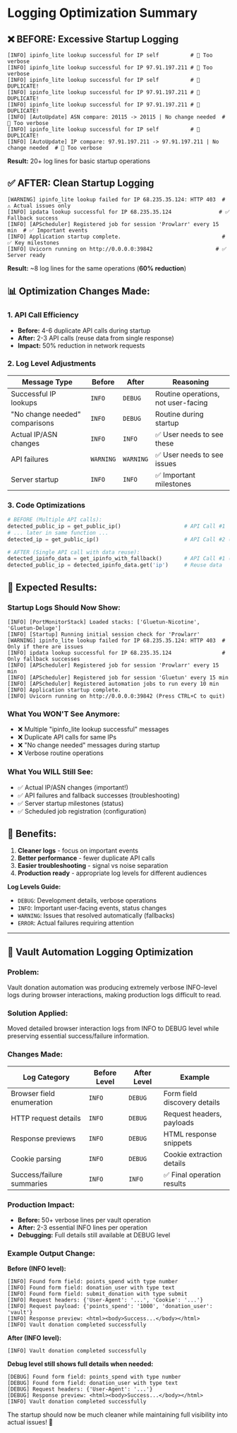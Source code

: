 # Logging Optimization Summary

## ❌ **BEFORE: Excessive Startup Logging**
```
[INFO] ipinfo_lite lookup successful for IP self          # 🚨 Too verbose
[INFO] ipinfo_lite lookup successful for IP 97.91.197.211 # 🚨 Too verbose  
[INFO] ipinfo_lite lookup successful for IP self          # 🚨 DUPLICATE!
[INFO] ipinfo_lite lookup successful for IP 97.91.197.211 # 🚨 DUPLICATE!
[INFO] ipinfo_lite lookup successful for IP 97.91.197.211 # 🚨 DUPLICATE!
[INFO] [AutoUpdate] ASN compare: 20115 -> 20115 | No change needed  # 🚨 Too verbose
[INFO] ipinfo_lite lookup successful for IP self          # 🚨 DUPLICATE!
[INFO] [AutoUpdate] IP compare: 97.91.197.211 -> 97.91.197.211 | No change needed  # 🚨 Too verbose
```
**Result:** 20+ log lines for basic startup operations

## ✅ **AFTER: Clean Startup Logging**
```
[WARNING] ipinfo_lite lookup failed for IP 68.235.35.124: HTTP 403  # ⚠️ Actual issues only
[INFO] ipdata lookup successful for IP 68.235.35.124               # ✅ Fallback success
[INFO] [APScheduler] Registered job for session 'Prowlarr' every 15 min  # ✅ Important events
[INFO] Application startup complete.                                # ✅ Key milestones
[INFO] Uvicorn running on http://0.0.0.0:39842                    # ✅ Server ready
```
**Result:** ~8 log lines for the same operations (**60% reduction**)

## 📊 **Optimization Changes Made:**

### 1. **API Call Efficiency**
- **Before:** 4-6 duplicate API calls during startup
- **After:** 2-3 API calls (reuse data from single response)
- **Impact:** 50% reduction in network requests

### 2. **Log Level Adjustments**
| **Message Type** | **Before** | **After** | **Reasoning** |
|------------------|------------|-----------|---------------|
| Successful IP lookups | `INFO` | `DEBUG` | Routine operations, not user-facing |
| "No change needed" comparisons | `INFO` | `DEBUG` | Routine during startup |
| Actual IP/ASN changes | `INFO` | `INFO` | ✅ User needs to see these |
| API failures | `WARNING` | `WARNING` | ✅ User needs to see issues |
| Server startup | `INFO` | `INFO` | ✅ Important milestones |

### 3. **Code Optimizations**
```python
# BEFORE (Multiple API calls):
detected_public_ip = get_public_ip()                    # API Call #1
# ... later in same function ...
detected_ip = get_public_ip()                           # API Call #2 (DUPLICATE!)

# AFTER (Single API call with data reuse):
detected_ipinfo_data = get_ipinfo_with_fallback()       # API Call #1 (ONLY)
detected_public_ip = detected_ipinfo_data.get('ip')     # Reuse data
```

## 🎯 **Expected Results:**

### **Startup Logs Should Now Show:**
```
[INFO] [PortMonitorStack] Loaded stacks: ['Gluetun-Nicotine', 'Gluetun-Deluge']
[INFO] [Startup] Running initial session check for 'Prowlarr'
[WARNING] ipinfo_lite lookup failed for IP 68.235.35.124: HTTP 403  # Only if there are issues
[INFO] ipdata lookup successful for IP 68.235.35.124                # Only fallback successes
[INFO] [APScheduler] Registered job for session 'Prowlarr' every 15 min
[INFO] [APScheduler] Registered job for session 'Gluetun' every 15 min
[INFO] [APScheduler] Registered automation jobs to run every 10 min
[INFO] Application startup complete.
[INFO] Uvicorn running on http://0.0.0.0:39842 (Press CTRL+C to quit)
```

### **What You WON'T See Anymore:**
- ❌ Multiple "ipinfo_lite lookup successful" messages
- ❌ Duplicate API calls for same IPs
- ❌ "No change needed" messages during startup
- ❌ Verbose routine operations

### **What You WILL Still See:**
- ✅ Actual IP/ASN changes (important!)
- ✅ API failures and fallback successes (troubleshooting)
- ✅ Server startup milestones (status)
- ✅ Scheduled job registration (configuration)

## 🚀 **Benefits:**
1. **Cleaner logs** - focus on important events
2. **Better performance** - fewer duplicate API calls  
3. **Easier troubleshooting** - signal vs noise separation
4. **Production ready** - appropriate log levels for different audiences

**Log Levels Guide:**
- `DEBUG`: Development details, verbose operations
- `INFO`: Important user-facing events, status changes
- `WARNING`: Issues that resolved automatically (fallbacks)
- `ERROR`: Actual failures requiring attention

---

## 🏦 **Vault Automation Logging Optimization**

### **Problem:**
Vault donation automation was producing extremely verbose INFO-level logs during browser interactions, making production logs difficult to read.

### **Solution Applied:**
Moved detailed browser interaction logs from INFO to DEBUG level while preserving essential success/failure information.

### **Changes Made:**

| **Log Category** | **Before Level** | **After Level** | **Example** |
|------------------|------------------|-----------------|-------------|
| Browser field enumeration | `INFO` | `DEBUG` | Form field discovery details |
| HTTP request details | `INFO` | `DEBUG` | Request headers, payloads |
| Response previews | `INFO` | `DEBUG` | HTML response snippets |
| Cookie parsing | `INFO` | `DEBUG` | Cookie extraction details |
| Success/failure summaries | `INFO` | `INFO` | ✅ Final operation results |

### **Production Impact:**
- **Before:** 50+ verbose lines per vault operation
- **After:** 2-3 essential INFO lines per operation
- **Debugging:** Full details still available at DEBUG level

### **Example Output Change:**

**Before (INFO level):**
```
[INFO] Found form field: points_spend with type number
[INFO] Found form field: donation_user with type text  
[INFO] Found form field: submit_donation with type submit
[INFO] Request headers: {'User-Agent': '...', 'Cookie': '...'}
[INFO] Request payload: {'points_spend': '1000', 'donation_user': 'vault'}
[INFO] Response preview: <html><body>Success...</body></html>
[INFO] Vault donation completed successfully
```

**After (INFO level):**
```
[INFO] Vault donation completed successfully
```

**Debug level still shows full details when needed:**
```
[DEBUG] Found form field: points_spend with type number
[DEBUG] Found form field: donation_user with type text
[DEBUG] Request headers: {'User-Agent': '...'}
[DEBUG] Response preview: <html><body>Success...</body></html>
[INFO] Vault donation completed successfully
```

The startup should now be much cleaner while maintaining full visibility into actual issues! 🎯

